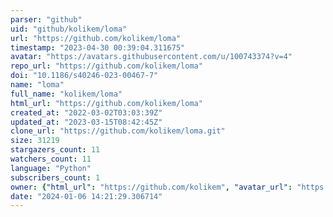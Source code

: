 ```yaml
---
parser: "github"
uid: "github/kolikem/loma"
url: "https://github.com/kolikem/loma"
timestamp: "2023-04-30 00:39:04.311675"
avatar: "https://avatars.githubusercontent.com/u/100743374?v=4"
repo_url: "https://github.com/kolikem/loma"
doi: "10.1186/s40246-023-00467-7"
name: "loma"
full_name: "kolikem/loma"
html_url: "https://github.com/kolikem/loma"
created_at: "2022-03-02T03:03:39Z"
updated_at: "2023-03-15T08:42:45Z"
clone_url: "https://github.com/kolikem/loma.git"
size: 31219
stargazers_count: 11
watchers_count: 11
language: "Python"
subscribers_count: 1
owner: {"html_url": "https://github.com/kolikem", "avatar_url": "https://avatars.githubusercontent.com/u/100743374?v=4", "login": "kolikem", "type": "User"}
date: "2024-01-06 14:21:29.306714"
---
```

